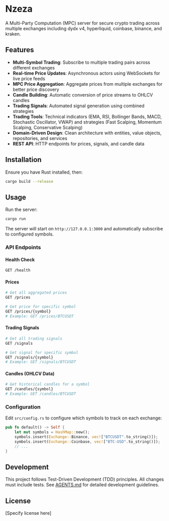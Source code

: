 # Nzeza

A Multi-Party Computation (MPC) server for secure crypto trading across multiple exchanges including dydx v4, hyperliquid, coinbase, binance, and kraken.

## Features

- **Multi-Symbol Trading**: Subscribe to multiple trading pairs across different exchanges
- **Real-time Price Updates**: Asynchronous actors using WebSockets for live price feeds
- **MPC Price Aggregation**: Aggregate prices from multiple exchanges for better price discovery
- **Candle Building**: Automatic conversion of price streams to OHLCV candles
- **Trading Signals**: Automated signal generation using combined strategies
- **Trading Tools**: Technical indicators (EMA, RSI, Bollinger Bands, MACD, Stochastic Oscillator, VWAP) and strategies (Fast Scalping, Momentum Scalping, Conservative Scalping)
- **Domain-Driven Design**: Clean architecture with entities, value objects, repositories, and services
- **REST API**: HTTP endpoints for prices, signals, and candle data

## Installation

Ensure you have Rust installed, then:

```bash
cargo build --release
```

## Usage

Run the server:

```bash
cargo run
```

The server will start on `http://127.0.0.1:3000` and automatically subscribe to configured symbols.

### API Endpoints

#### Health Check
```bash
GET /health
```

#### Prices
```bash
# Get all aggregated prices
GET /prices

# Get price for specific symbol
GET /prices/{symbol}
# Example: GET /prices/BTCUSDT
```

#### Trading Signals
```bash
# Get all trading signals
GET /signals

# Get signal for specific symbol
GET /signals/{symbol}
# Example: GET /signals/BTCUSDT
```

#### Candles (OHLCV Data)
```bash
# Get historical candles for a symbol
GET /candles/{symbol}
# Example: GET /candles/BTCUSDT
```

### Configuration

Edit `src/config.rs` to configure which symbols to track on each exchange:

```rust
pub fn default() -> Self {
    let mut symbols = HashMap::new();
    symbols.insert(Exchange::Binance, vec!["BTCUSDT".to_string()]);
    symbols.insert(Exchange::Coinbase, vec!["BTC-USD".to_string()]);
    // ...
}
```

## Development

This project follows Test-Driven Development (TDD) principles. All changes must include tests. See [AGENTS.md](AGENTS.md) for detailed development guidelines.

## License

[Specify license here]
